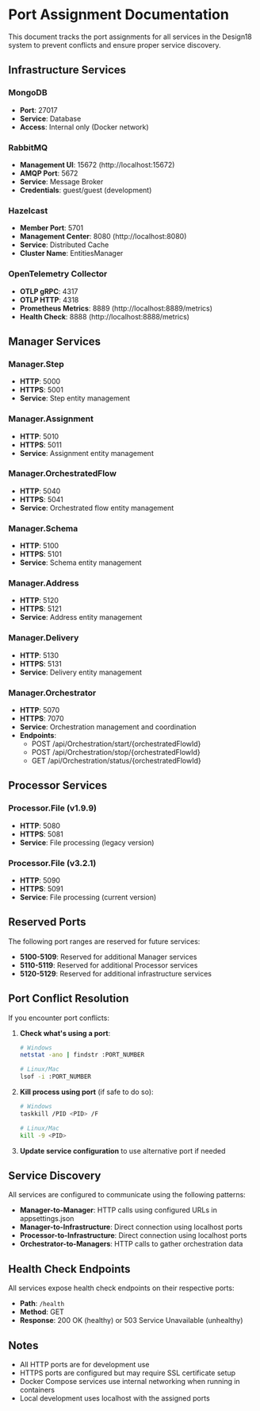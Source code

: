 # Port Assignment Documentation

This document tracks the port assignments for all services in the Design18 system to prevent conflicts and ensure proper service discovery.

## Infrastructure Services

### MongoDB
- **Port**: 27017
- **Service**: Database
- **Access**: Internal only (Docker network)

### RabbitMQ
- **Management UI**: 15672 (http://localhost:15672)
- **AMQP Port**: 5672
- **Service**: Message Broker
- **Credentials**: guest/guest (development)

### Hazelcast
- **Member Port**: 5701
- **Management Center**: 8080 (http://localhost:8080)
- **Service**: Distributed Cache
- **Cluster Name**: EntitiesManager

### OpenTelemetry Collector
- **OTLP gRPC**: 4317
- **OTLP HTTP**: 4318
- **Prometheus Metrics**: 8889 (http://localhost:8889/metrics)
- **Health Check**: 8888 (http://localhost:8888/metrics)

## Manager Services

### Manager.Step
- **HTTP**: 5000
- **HTTPS**: 5001
- **Service**: Step entity management

### Manager.Assignment
- **HTTP**: 5010
- **HTTPS**: 5011
- **Service**: Assignment entity management

### Manager.OrchestratedFlow
- **HTTP**: 5040
- **HTTPS**: 5041
- **Service**: Orchestrated flow entity management

### Manager.Schema
- **HTTP**: 5100
- **HTTPS**: 5101
- **Service**: Schema entity management

### Manager.Address
- **HTTP**: 5120
- **HTTPS**: 5121
- **Service**: Address entity management

### Manager.Delivery
- **HTTP**: 5130
- **HTTPS**: 5131
- **Service**: Delivery entity management

### Manager.Orchestrator
- **HTTP**: 5070
- **HTTPS**: 7070
- **Service**: Orchestration management and coordination
- **Endpoints**:
  - POST /api/Orchestration/start/{orchestratedFlowId}
  - POST /api/Orchestration/stop/{orchestratedFlowId}
  - GET /api/Orchestration/status/{orchestratedFlowId}

## Processor Services

### Processor.File (v1.9.9)
- **HTTP**: 5080
- **HTTPS**: 5081
- **Service**: File processing (legacy version)

### Processor.File (v3.2.1)
- **HTTP**: 5090
- **HTTPS**: 5091
- **Service**: File processing (current version)

## Reserved Ports

The following port ranges are reserved for future services:

- **5100-5109**: Reserved for additional Manager services
- **5110-5119**: Reserved for additional Processor services
- **5120-5129**: Reserved for additional infrastructure services

## Port Conflict Resolution

If you encounter port conflicts:

1. **Check what's using a port**:
   ```bash
   # Windows
   netstat -ano | findstr :PORT_NUMBER
   
   # Linux/Mac
   lsof -i :PORT_NUMBER
   ```

2. **Kill process using port** (if safe to do so):
   ```bash
   # Windows
   taskkill /PID <PID> /F
   
   # Linux/Mac
   kill -9 <PID>
   ```

3. **Update service configuration** to use alternative port if needed

## Service Discovery

All services are configured to communicate using the following patterns:

- **Manager-to-Manager**: HTTP calls using configured URLs in appsettings.json
- **Manager-to-Infrastructure**: Direct connection using localhost ports
- **Processor-to-Infrastructure**: Direct connection using localhost ports
- **Orchestrator-to-Managers**: HTTP calls to gather orchestration data

## Health Check Endpoints

All services expose health check endpoints on their respective ports:

- **Path**: `/health`
- **Method**: GET
- **Response**: 200 OK (healthy) or 503 Service Unavailable (unhealthy)

## Notes

- All HTTP ports are for development use
- HTTPS ports are configured but may require SSL certificate setup
- Docker Compose services use internal networking when running in containers
- Local development uses localhost with the assigned ports
